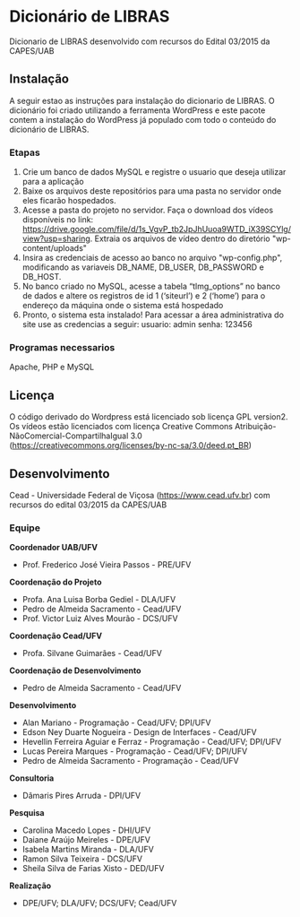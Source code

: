 # Dicionário de LIBRAS
Dicionario de LIBRAS desenvolvido com recursos do Edital 03/2015 da CAPES/UAB

## Instalação
A seguir estao as instruções para instalação do dicionario de LIBRAS. O dicionário foi criado utilizando a ferramenta WordPress e este pacote contem a instalação do WordPress já populado com todo o conteúdo do dicionário de LIBRAS. 

### Etapas
1. Crie um banco de dados MySQL e registre o usuario que deseja utilizar para a aplicação
2. Baixe os arquivos deste repositórios para uma pasta no servidor onde eles ficarão hospedados. 
3. Acesse a pasta do projeto no servidor. Faça o download dos vídeos disponíveis no link: https://drive.google.com/file/d/1s_VgvP_tb2JpJhUuoa9WTD_iX39SCYlg/view?usp=sharing. Extraia os arquivos de vídeo dentro do diretório "wp-content/uploads"
4. Insira as credenciais de acesso ao banco no arquivo "wp-config.php", modificando as variaveis DB_NAME, DB_USER, DB_PASSWORD e DB_HOST.
5. No banco criado no MySQL, acesse a tabela “tlmg_options” no banco de dados e altere os registros de id 1 (‘siteurl’) e 2 (‘home’) para o endereço da máquina onde o sistema está hospedado
6. Pronto, o sistema esta instalado! Para acessar a área administrativa do site use as credencias a seguir:
  usuario: admin
  senha: 123456

### Programas necessarios
Apache, PHP e MySQL

## Licença
O código derivado do Wordpress está licenciado sob licença GPL version2. Os vídeos estão licenciados com licença Creative Commons Atribuição-NãoComercial-CompartilhaIgual 3.0 (https://creativecommons.org/licenses/by-nc-sa/3.0/deed.pt_BR)

## Desenvolvimento
Cead - Universidade Federal de Viçosa (https://www.cead.ufv.br) com recursos do edital 03/2015 da CAPES/UAB

### Equipe

**Coordenador UAB/UFV**
-  Prof. Frederico José Vieira Passos - PRE/UFV

**Coordenação do Projeto**
-  Profa. Ana Luisa Borba Gediel - DLA/UFV
-  Pedro de Almeida Sacramento - Cead/UFV
-  Prof. Victor Luiz Alves Mourão - DCS/UFV

**Coordenação Cead/UFV**
- Profa. Silvane Guimarães - Cead/UFV

**Coordenação de Desenvolvimento**
- Pedro de Almeida Sacramento - Cead/UFV

**Desenvolvimento**
- Alan Mariano - Programação - Cead/UFV; DPI/UFV
- Edson Ney Duarte Nogueira - Design de Interfaces - Cead/UFV
- Hevellin Ferreira Aguiar e Ferraz - Programação - Cead/UFV; DPI/UFV
- Lucas Pereira Marques - Programação - Cead/UFV; DPI/UFV
- Pedro de Almeida Sacramento - Programação - Cead/UFV

**Consultoria**
- Dâmaris Pires Arruda - DPI/UFV

**Pesquisa**
- Carolina Macedo Lopes - DHI/UFV
- Daiane Araújo Meireles - DPE/UFV
- Isabela Martins Miranda - DLA/UFV
- Ramon Silva Teixeira - DCS/UFV
- Sheila Silva de Farias Xisto - DED/UFV

**Realização**
- DPE/UFV; DLA/UFV; DCS/UFV; Cead/UFV
